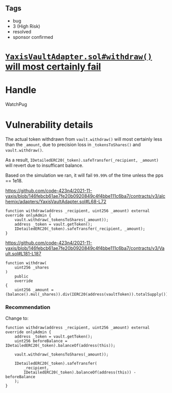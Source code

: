 ## Tags

- bug
- 3 (High Risk)
- resolved
- sponsor confirmed

# [`YaxisVaultAdapter.sol#withdraw()` will most certainly fail](https://github.com/code-423n4/2021-11-yaxis-findings/issues/46) 

# Handle

WatchPug


# Vulnerability details

The actual token withdrawn from `vault.withdraw()` will most certainly less than the `_amount`, due to precision loss in `_tokensToShares()` and `vault.withdraw()`.

As a result, `IDetailedERC20(_token).safeTransfer(_recipient, _amount)` will revert due to insufficant balance.

Based on the simulation we ran, it will fail `99.99%` of the time unless the pps == 1e18.

https://github.com/code-423n4/2021-11-yaxis/blob/146febcb61ae7fe20b0920849c4f4bbe111c6ba7/contracts/v3/alchemix/adapters/YaxisVaultAdapter.sol#L68-L72

```solidity=68
function withdraw(address _recipient, uint256 _amount) external override onlyAdmin {
    vault.withdraw(_tokensToShares(_amount));
    address _token = vault.getToken();
    IDetailedERC20(_token).safeTransfer(_recipient, _amount);
}
```

https://github.com/code-423n4/2021-11-yaxis/blob/146febcb61ae7fe20b0920849c4f4bbe111c6ba7/contracts/v3/Vault.sol#L181-L187

```solidity
function withdraw(
    uint256 _shares
)
    public
    override
{
    uint256 _amount = (balance().mul(_shares)).div(IERC20(address(vaultToken)).totalSupply());
```

### Recommendation

Change to:

```solidity=68
function withdraw(address _recipient, uint256 _amount) external override onlyAdmin {
    address _token = vault.getToken();
    uint256 beforeBalance = IDetailedERC20(_token).balanceOf(address(this));
    
    vault.withdraw(_tokensToShares(_amount));

    IDetailedERC20(_token).safeTransfer(
        _recipient,
        IDetailedERC20(_token).balanceOf(address(this)) - beforeBalance
    );
}
```

